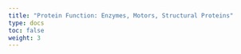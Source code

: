 ```yaml
---
title: "Protein Function: Enzymes, Motors, Structural Proteins"
type: docs
toc: false
weight: 3
---
```


